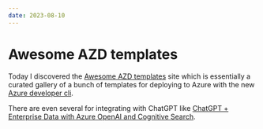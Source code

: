 ```yaml
---
date: 2023-08-10
---
```


# Awesome AZD templates

Today I discovered the [Awesome AZD templates](https://azure.github.io/awesome-azd/) site which is essentially a curated gallery of a bunch of templates for deploying to Azure with the new [Azure developer cli](https://learn.microsoft.com/en-us/azure/developer/azure-developer-cli/overview?tabs=nodejs).

There are even several for integrating with ChatGPT like [ChatGPT + Enterprise Data with Azure OpenAI and Cognitive Search](https://github.com/Azure-Samples/azure-search-openai-demo-csharp/).
